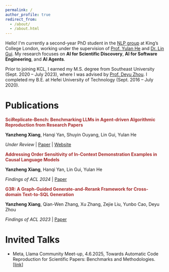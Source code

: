 ```yaml
---
permalink: /
author_profile: true
redirect_from: 
  - /about/
  - /about.html
---
```


Hello! I'm currently a second-year PhD student in the [NLP group](https://kclnlp.github.io/) at King’s College London, working under the supervision of [Prof. Yulan He](https://sites.google.com/view/yulanhe) and [Dr. Lin Gui](https://sites.google.com/view/lin-gui/about-me). My research focuses on **AI for Scientific Discovery**, **AI for Software Engineering**, and **AI Agents**.

Prior to joining KCL, I earned my M.S. degree from Southeast University (Sept. 2020 – July 2023), where I was advised by [Prof. Deyu Zhou](https://scholar.google.com/citations?user=DvVelLcAAAAJ&hl=zh-CN). I completed my B.E. at Hefei University of Technology (Sept. 2016 – July 2020).


Publications
======
<span style="color:brown; font-weight:bold;">
SciReplicate-Bench: Benchmarking LLMs in Agent-driven Algorithmic Reproduction from Research Papers
</span><br>

**Yanzheng Xiang**, Hanqi Yan, Shuyin Ouyang, Lin Gui, Yulan He

*Under Review* \| [Paper](https://arxiv.org/abs/2504.00255) \| [Website](https://xyzcs.github.io/scireplicate.github.io/)

<span style="color:brown; font-weight:bold;">
Addressing Order Sensitivity of In-Context Demonstration Examples in Causal Language Models
</span><br>

**Yanzheng Xiang**, Hanqi Yan, Lin Gui, Yulan He

*Findings of ACL 2024* \| [Paper](https://arxiv.org/abs/2402.15637)

<span style="color:brown; font-weight:bold;">
G3R: A Graph-Guided Generate-and-Rerank Framework for Cross-domain Text-to-SQL Generation
</span><br>

**Yanzheng Xiang**, Qian-Wen Zhang, Xu Zhang, Zejie Liu, Yunbo Cao, Deyu Zhou

*Findings of ACL 2023* \| [Paper](https://aclanthology.org/2023.findings-acl.23/)

Invited Talks
======
- Meta, Llama Community Meet-up, 4.6.2025, Towards Automatic Code Reproduction for Scientific Papers: Benchmarks and Methodologies. [[link](https://www.linkedin.com/posts/yanzheng-xiang-9aa572282_ai-llm-agenticai-activity-7336720296193761281-yGy2/?utm_source=share&utm_medium=member_desktop&rcm=ACoAAETIZhIBXh5XAI2i8HIYl-QGLzQlxhu0J98)]






